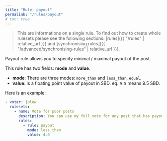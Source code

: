 ```yaml
---
title: "Rule: payout"
permalink: "/rules/payout"
# toc: true
---
```


> This are informations on a single rule. To find out how to create whole rulesets please see the following sections: [rules]({{ "/rules" | relative_url }}) and [synchronising rules]({{ "/advanced/synchronising-rules" | relative_url }}).

Payout rule allows you to specify minimal / maximal payout of the post.

This rule has two fields: **mode** and **value**.
- **mode**: There are three modes: `more_than` and `less_than`, `equal`.
- **value**: is a floating point value of payout in SBD. eq. `9.5` means 9.5 SBD.

Here is an example:
```yml
- voter: jblew
  rulesets:
    - name: Vote for poor posts
      description: You can use my full vote for any post that has payout less than 4.0 SBD
      rules:
        - rule: payout
          mode: less_than
          value: 4.0
```

